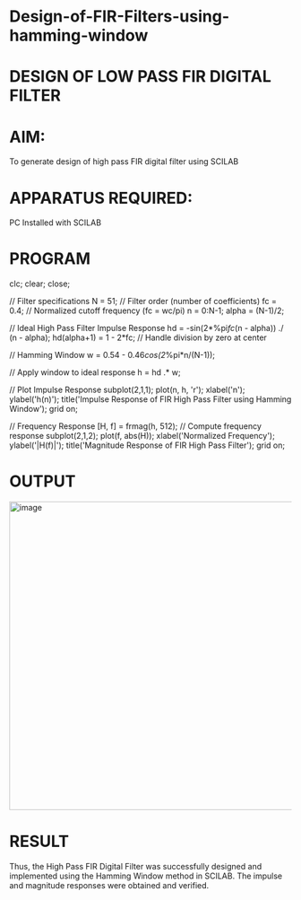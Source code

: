 # Design-of-FIR-Filters-using-hamming-window

# DESIGN OF LOW PASS FIR DIGITAL FILTER 

# AIM: 
          
  To generate design of high pass FIR digital filter using SCILAB 

# APPARATUS REQUIRED: 

  PC Installed with SCILAB 

# PROGRAM 
clc;
clear;
close;

// Filter specifications
N = 51;                      // Filter order (number of coefficients)
fc = 0.4;                    // Normalized cutoff frequency (fc = wc/pi)
n = 0:N-1;
alpha = (N-1)/2;

// Ideal High Pass Filter Impulse Response
hd = -sin(2*%pi*fc*(n - alpha)) ./ (n - alpha);
hd(alpha+1) = 1 - 2*fc;      // Handle division by zero at center

// Hamming Window
w = 0.54 - 0.46*cos(2*%pi*n/(N-1));

// Apply window to ideal response
h = hd .* w;

// Plot Impulse Response
subplot(2,1,1);
plot(n, h, 'r');
xlabel('n');
ylabel('h(n)');
title('Impulse Response of FIR High Pass Filter using Hamming Window');
grid on;

// Frequency Response
[H, f] = frmag(h, 512);      // Compute frequency response
subplot(2,1,2);
plot(f, abs(H));
xlabel('Normalized Frequency');
ylabel('|H(f)|');
title('Magnitude Response of FIR High Pass Filter');
grid on;

# OUTPUT
<img width="765" height="550" alt="image" src="https://github.com/user-attachments/assets/0e2381fe-01f1-40e9-9c7e-3584983b70d0" />

# RESULT
Thus, the High Pass FIR Digital Filter was successfully designed and implemented using the Hamming Window method in SCILAB. The impulse and magnitude responses were obtained and verified.
